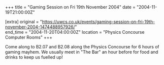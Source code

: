 +++
title = "Gaming Session on Fri 19th November 2004"
date = "2004-11-19T21:00:00Z"

[extra]
original = "https://uwcs.co.uk/events/gaming-session-on-fri-19th-november-2004-1474488957926/"    
end_time = "2004-11-20T04:00:00Z"
location = "Physics Concourse Computer Rooms"
+++

Come along to B2.07 and B2.08 along the Physics Concourse for 6 hours of gaming mayhem. We usually meet in "The Bar" an hour before for food and drinks to keep us fuelled up\!


